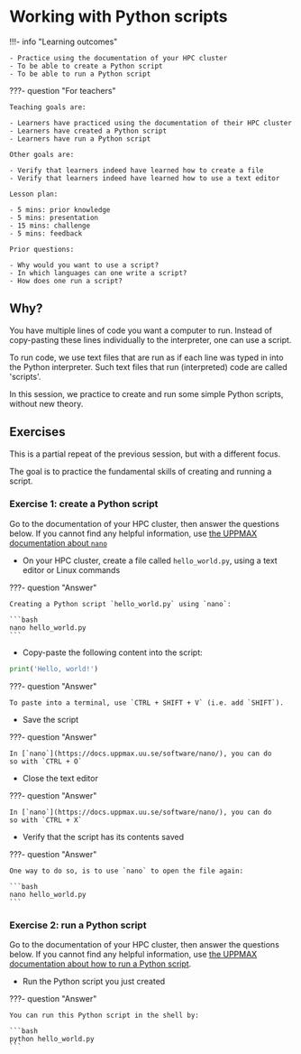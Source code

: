 # Working with Python scripts

!!!- info "Learning outcomes"

    - Practice using the documentation of your HPC cluster
    - To be able to create a Python script
    - To be able to run a Python script

???- question "For teachers"

    Teaching goals are:

    - Learners have practiced using the documentation of their HPC cluster
    - Learners have created a Python script
    - Learners have run a Python script

    Other goals are:

    - Verify that learners indeed have learned how to create a file
    - Verify that learners indeed have learned how to use a text editor

    Lesson plan:

    - 5 mins: prior knowledge
    - 5 mins: presentation
    - 15 mins: challenge
    - 5 mins: feedback

    Prior questions:

    - Why would you want to use a script?
    - In which languages can one write a script?
    - How does one run a script?

## Why?

You have multiple lines of code you want a computer to run.
Instead of copy-pasting these lines individually to the
interpreter, one can use a script.

To run code, we use text files that are run as if each line
was typed in into the Python interpreter. Such text files
that run (interpreted) code are called 'scripts'.

In this session, we practice to create and run some simple Python scripts,
without new theory.

## Exercises

This is a partial repeat of the previous session,
but with a different focus.

The goal is to practice the fundamental skills of creating
and running a script.

### Exercise 1: create a Python script

Go to the documentation of your HPC cluster,
then answer the questions below. If you cannot find any helpful
information, use
[the UPPMAX documentation about `nano`](https://docs.uppmax.uu.se/software/nano/)

- On your HPC cluster, create a file called `hello_world.py`,
  using a text editor or Linux commands

???- question "Answer"

    Creating a Python script `hello_world.py` using `nano`:

    ```bash
    nano hello_world.py
    ```

- Copy-paste the following content into the script:

```python
print('Hello, world!')
```

???- question "Answer"

    To paste into a terminal, use `CTRL + SHIFT + V` (i.e. add `SHIFT`).

- Save the script

???- question "Answer"

    In [`nano`](https://docs.uppmax.uu.se/software/nano/), you can do
    so with `CTRL + O`

- Close the text editor

???- question "Answer"

    In [`nano`](https://docs.uppmax.uu.se/software/nano/), you can do
    so with `CTRL + X`

- Verify that the script has its contents saved

???- question "Answer"

    One way to do so, is to use `nano` to open the file again:

    ```bash
    nano hello_world.py
    ```

### Exercise 2: run a Python script

Go to the documentation of your HPC cluster,
then answer the questions below. If you cannot find any helpful
information, use
[the UPPMAX documentation about how to run a Python script](http://docs.uppmax.uu.se/software/python/#running-python).

- Run the Python script you just created

???- question "Answer"

    You can run this Python script in the shell by:

    ```bash
    python hello_world.py
    ```


